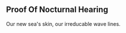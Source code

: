 Proof Of Nocturnal Hearing
--------------------------
Our new sea's skin, our irreducable wave lines.  

